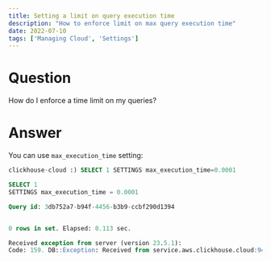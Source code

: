 ```yaml
---
title: Setting a limit on query execution time
description: "How to enforce limit on max query execution time"
date: 2022-07-10
tags: ['Managing Cloud', 'Settings']
---
```


# Question

How do I enforce a time limit on my queries?

<!-- truncate -->

# Answer

You can use `max_execution_time` setting:

```sql
clickhouse-cloud :) SELECT 1 SETTINGS max_execution_time=0.0001

SELECT 1
SETTINGS max_execution_time = 0.0001

Query id: 3db752a7-b94f-4456-b3b9-ccbf290d1394


0 rows in set. Elapsed: 0.113 sec.

Received exception from server (version 23.5.1):
Code: 159. DB::Exception: Received from service.aws.clickhouse.cloud:9440. DB::Exception: Timeout exceeded: elapsed 0.000557862 seconds, maximum: 0.0001. (TIMEOUT_EXCEEDED)
```
